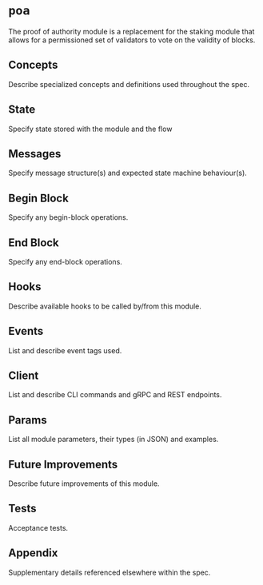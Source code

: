 # `poa`

The proof of authority module is a replacement for the staking module that allows for a permissioned set of validators to vote on the validity of blocks.

## Concepts

Describe specialized concepts and definitions used throughout the spec.

## State

 Specify state stored with the module and the flow

## Messages

Specify message structure(s) and expected state machine behaviour(s).

## Begin Block

Specify any begin-block operations.

## End Block

Specify any end-block operations.

## Hooks

Describe available hooks to be called by/from this module.

## Events

List and describe event tags used.

## Client

List and describe CLI commands and gRPC and REST endpoints.

## Params

List all module parameters, their types (in JSON) and examples.

## Future Improvements

Describe future improvements of this module.

## Tests

Acceptance tests.

## Appendix

Supplementary details referenced elsewhere within the spec.